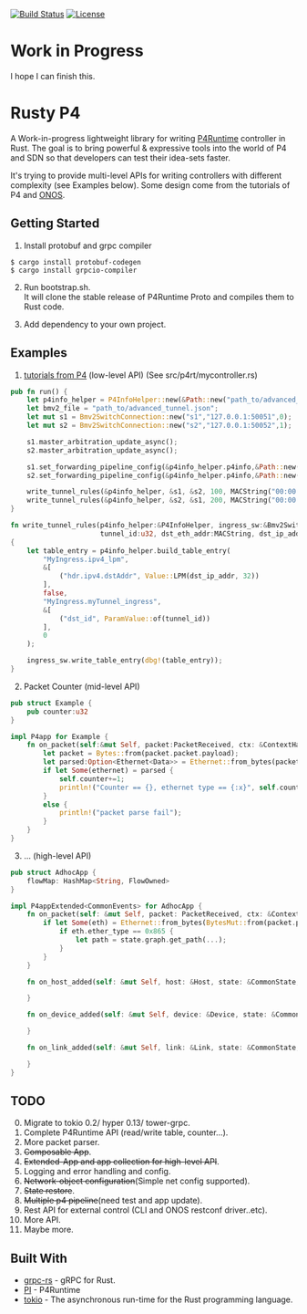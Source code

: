 [![Build Status](https://s347419313.visualstudio.com/rusty-p4/_apis/build/status/rusty-p4-CI?branchName=dev)](https://s347419313.visualstudio.com/rusty-p4/_build/latest?definitionId=6&branchName=dev)
[![License](https://img.shields.io/badge/License-Apache%202.0-blue.svg)](https://opensource.org/licenses/Apache-2.0)


# Work in Progress

I hope I can finish this.

# Rusty P4
A Work-in-progress lightweight library for writing [P4Runtime](https://p4.org/specs/) controller in Rust. The goal is to bring powerful & expressive tools into the world of P4 and SDN so that developers can test their idea-sets faster.

It's trying to provide multi-level APIs for writing controllers with different complexity (see Examples below). Some design come from the tutorials of P4 and [ONOS](https://onosproject.org/).

## Getting Started

1. Install protobuf and grpc compiler
```
$ cargo install protobuf-codegen
$ cargo install grpcio-compiler
```

2. Run bootstrap.sh.  
It will clone the stable release of P4Runtime Proto and compiles them to Rust code.

3. Add dependency to your own project.

## Examples

1. [tutorials from P4](https://github.com/p4lang/tutorials/blob/master/exercises/p4runtime/mycontroller.py) (low-level API) (See src/p4rt/mycontroller.rs)
```rust
pub fn run() {
    let p4info_helper = P4InfoHelper::new(&Path::new("path_to/advanced_tunnel.p4.p4info.bin"));
    let bmv2_file = "path_to/advanced_tunnel.json";
    let mut s1 = Bmv2SwitchConnection::new("s1","127.0.0.1:50051",0);
    let mut s2 = Bmv2SwitchConnection::new("s2","127.0.0.1:50052",1);

    s1.master_arbitration_update_async();
    s2.master_arbitration_update_async();

    s1.set_forwarding_pipeline_config(&p4info_helper.p4info,&Path::new(bmv2_file));
    s2.set_forwarding_pipeline_config(&p4info_helper.p4info,&Path::new(bmv2_file));

    write_tunnel_rules(&p4info_helper, &s1, &s2, 100, MACString("00:00:00:00:02:02".to_owned()), Ipv4Addr::from_str("10.0.2.2").unwrap());
    write_tunnel_rules(&p4info_helper, &s2, &s1, 200, MACString("00:00:00:00:01:01".to_owned()), Ipv4Addr::from_str("10.0.1.1").unwrap());
}

fn write_tunnel_rules(p4info_helper:&P4InfoHelper, ingress_sw:&Bmv2SwitchConnection, egress_sw:&Bmv2SwitchConnection,
                      tunnel_id:u32, dst_eth_addr:MACString, dst_ip_addr:Ipv4Addr)
{
    let table_entry = p4info_helper.build_table_entry(
        "MyIngress.ipv4_lpm",
        &[
            ("hdr.ipv4.dstAddr", Value::LPM(dst_ip_addr, 32))
        ],
        false,
        "MyIngress.myTunnel_ingress",
        &[
            ("dst_id", ParamValue::of(tunnel_id))
        ],
        0
    );

    ingress_sw.write_table_entry(dbg!(table_entry));
}
```
2. Packet Counter (mid-level API)
```rust
pub struct Example {
    pub counter:u32
}

impl P4app for Example {
    fn on_packet(self:&mut Self, packet:PacketReceived, ctx: &ContextHandle) {
        let packet = Bytes::from(packet.packet.payload);
        let parsed:Option<Ethernet<Data>> = Ethernet::from_bytes(packet);
        if let Some(ethernet) = parsed {
            self.counter+=1;
            println!("Counter == {}, ethernet type == {:x}", self.counter, ethernet.ether_type);
        }
        else {
            println!("packet parse fail");
        }
    }
}
```
3. ... (high-level API)
```rust
pub struct AdhocApp {
    flowMap: HashMap<String, FlowOwned>
}

impl P4appExtended<CommonEvents> for AdhocApp {
    fn on_packet(self: &mut Self, packet: PacketReceived, ctx: &ContextHandle<CommonEvents>, state: &CommonState) {
        if let Some(eth) = Ethernet::from_bytes(BytesMut::from(packet.packet.payload)) {
            if eth.ether_type == 0x865 {
                let path = state.graph.get_path(...);
            }
        }
    }

    fn on_host_added(self: &mut Self, host: &Host, state: &CommonState, ctx: &ContextHandle<CommonEvents>) {

    }

    fn on_device_added(self: &mut Self, device: &Device, state: &CommonState, ctx: &ContextHandle<CommonEvents>) {

    }

    fn on_link_added(self: &mut Self, link: &Link, state: &CommonState, ctx: &ContextHandle<CommonEvents>) {

    }
}
```
## TODO
0. Migrate to tokio 0.2/ hyper 0.13/ tower-grpc.
1. Complete P4Runtime API (read/write table, counter...).
2. More packet parser.
3. ~~Composable App~~.
4. ~~Extended-App and app collection for high-level API~~.
5. Logging and error handling and config.
6. ~~Network-object configuration~~(Simple net config supported).
7. ~~State restore~~.
8. ~~Multiple p4 pipeline~~(need test and app update).
9. Rest API for external control (CLI and ONOS restconf driver..etc).
10. More API.
11. Maybe more.

## Built With

* [grpc-rs](https://github.com/pingcap/grpc-rs) - gRPC for Rust.
* [PI](https://github.com/p4lang/PI) - P4Runtime
* [tokio](https://tokio.rs) - The asynchronous run-time for the Rust programming language.